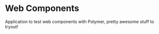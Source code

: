 Web Components
===============

Application to test web components with Polymer, pretty awesome stuff to tryout!
